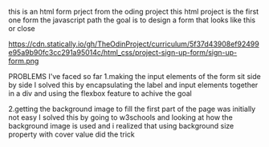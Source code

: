 this is an html form prject from the oding project
this html project is the first one form the javascript path
the goal is to design a form that looks like this or close

 https://cdn.statically.io/gh/TheOdinProject/curriculum/5f37d43908ef92499e95a9b90fc3cc291a95014c/html_css/project-sign-up-form/sign-up-form.png


PROBLEMS I've faced so far 
1.making the input elements of  the form sit side by side 
   I solved this by encapsulating the label and input elements together  in a div and using the flexbox feature to achive the goal


2.getting the background image to fill the first part of the page was initially not easy
	I solved this by going to w3schools and looking at how the background image is used and i realized that using background size property with cover value did the trick


 
